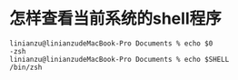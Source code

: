 # 怎样查看当前系统的shell程序

```
linianzu@linianzudeMacBook-Pro Documents % echo $0
-zsh
linianzu@linianzudeMacBook-Pro Documents % echo $SHELL
/bin/zsh
```


